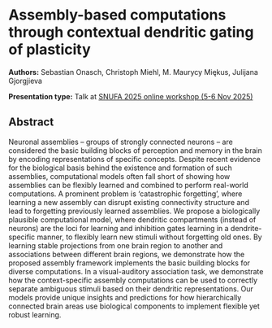 # Assembly-based computations through contextual dendritic gating of plasticity

**Authors:** Sebastian Onasch, Christoph Miehl, M. Maurycy Miękus, Julijana Gjorgjieva
                           


**Presentation type:** Talk at [SNUFA 2025 online workshop (5-6 Nov 2025)](https://snufa.net/2025)

## Abstract

Neuronal assemblies – groups of strongly connected neurons – are considered the basic building blocks of perception and memory in the brain by encoding representations of specific concepts. Despite recent evidence for the biological basis behind the existence and formation of such assemblies, computational models often fall short of showing how assemblies can be flexibly learned and combined to perform real-world computations. A prominent problem is ‘catastrophic forgetting’, where learning a new assembly can disrupt existing connectivity structure and lead to forgetting previously learned assemblies. We propose a biologically plausible computational model, where dendritic compartments (instead of neurons) are the loci for learning and inhibition gates learning in a dendrite-specific manner, to flexibly learn new stimuli without forgetting old ones. By learning stable projections from one brain region to another and associations between different brain regions, we demonstrate how the proposed assembly framework implements the basic building blocks for diverse computations. In a visual-auditory association task, we demonstrate how the context-specific assembly computations can be used to correctly separate ambiguous stimuli based on their dendritic representations. Our models provide unique insights and predictions for how hierarchically connected brain areas use biological components to implement flexible yet robust learning.
